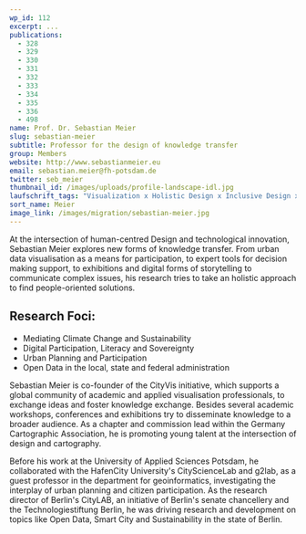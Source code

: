 ```yaml
---
wp_id: 112
excerpt: ...
publications:
  - 328
  - 329
  - 330
  - 331
  - 332
  - 333
  - 334
  - 335
  - 336
  - 498
name: Prof. Dr. Sebastian Meier
slug: sebastian-meier
subtitle: Professor for the design of knowledge transfer
group: Members
website: http://www.sebastianmeier.eu
email: sebastian.meier@fh-potsdam.de
twitter: seb_meier
thumbnail_id: /images/uploads/profile-landscape-idl.jpg
laufschrift_tags: "Visualization x Holistic Design x Inclusive Design x Digital Sovereignty"
sort_name: Meier
image_link: /images/migration/sebastian-meier.jpg
---
```

At the intersection of human-centred Design and technological innovation, Sebastian Meier explores new forms of knowledge transfer. From urban data visualisation as a means for participation, to expert tools for decision making support, to exhibitions and digital forms of storytelling to communicate complex issues, his research tries to take an holistic approach to find people-oriented solutions.

## Research Foci:

* Mediating Climate Change and Sustainability
* Digital Participation, Literacy and Sovereignty
* Urban Planning and Participation
* Open Data in the local, state and federal administration

Sebastian Meier is co-founder of the CityVis initiative, which supports a global community of academic and applied visualisation professionals, to exchange ideas and foster knowledge exchange. Besides several academic workshops, conferences and exhibitions try to disseminate knowledge to a broader audience. As a chapter and commission lead within the Germany Cartographic Association, he is promoting young talent at the intersection of design and cartography.

Before his work at the University of Applied Sciences Potsdam, he collaborated with the HafenCity University's CityScienceLab and g2lab, as a guest professor in the department for geoinformatics, investigating the interplay of urban planning and citizen participation. As the research director of Berlin's CityLAB, an initiative of Berlin's senate chancellery and the Technologiestiftung Berlin, he was driving research and development on topics like Open Data, Smart City and Sustainability in the state of Berlin.
